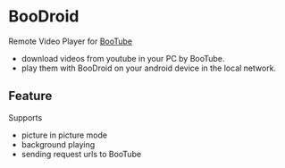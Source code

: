 # BooDroid

Remote Video Player for [BooTube](https://github.com/toyota-m2k/ytplayer)

- download videos from youtube in your PC by BooTube.
- play them with BooDroid on your android device in the local network.

## Feature

Supports 

- picture in picture mode
- background playing
- sending request urls to BooTube
